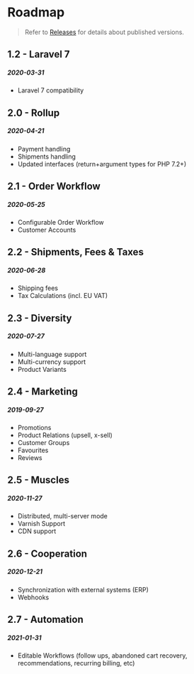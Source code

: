 # Roadmap

> Refer to [Releases](releases.md) for details about published versions.

## 1.2 - Laravel 7
##### 2020-03-31

- Laravel 7 compatibility

## 2.0 - Rollup
##### 2020-04-21

- Payment handling
- Shipments handling
- Updated interfaces (return+argument types for PHP 7.2+)

## 2.1 - Order Workflow
##### 2020-05-25

- Configurable Order Workflow
- Customer Accounts

## 2.2 - Shipments, Fees & Taxes
##### 2020-06-28

- Shipping fees
- Tax Calculations (incl. EU VAT)

## 2.3 - Diversity
##### 2020-07-27

- Multi-language support
- Multi-currency support
- Product Variants

## 2.4 - Marketing
##### 2019-09-27

- Promotions
- Product Relations (upsell, x-sell)
- Customer Groups
- Favourites
- Reviews

## 2.5 - Muscles
##### 2020-11-27

- Distributed, multi-server mode
- Varnish Support
- CDN support

## 2.6 - Cooperation
##### 2020-12-21

- Synchronization with external systems (ERP)
- Webhooks

## 2.7 - Automation
##### 2021-01-31

- Editable Workflows (follow ups, abandoned cart recovery,
  recommendations, recurring billing, etc)

